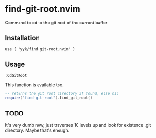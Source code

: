 # find-git-root.nvim
Command to cd to the git root of the current buffer

## Installation
```
use { "yyk/find-git-root.nvim" }
```

## Usage
```
:CdGitRoot
```

This function is available too.
```lua
-- returns the git root directory if found, else nil
require("find-git-root").find_git_root()
```

## TODO
It's very dumb now, just traverses 10 levels up and look for existence .git directory. Maybe that's enough.

